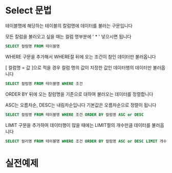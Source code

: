 # Select 문법

테이블명에 해당하는 테이블의 칼럼명에 데이터를 불러는 구문입니다

모든 칼럼을 불러오고 싶을 때는 컬럼 명부분에 ' * ' 넣으시면 됩니다

``` sql
SELECT 컬럼명 FROM 테이블명
```

WHERE 구문을 추가해서 WHERE절 뒤에 오는 조건이 참인 데이터만 불러옵니다

[ 컬럼명 = 값 ]으로 적을 경우 컬럼 명의 값이 지정한 값인 데이터행의 데이터만 불러옵니다

``` sql
SELECT 컬럼명 FROM 테이블명 WHERE 조건
```


ORDER BY 뒤에 오는 칼럼명을 기준으로 대하여 불러오는 데이터를 정렬합니다 

ASC는 오름차순, DESC는 내림차순입니다 기본값은 오름차순으로 정렬이 됩니다

``` sql
SELECT 컬럼명 FROM 테이블명 WHERE 조건 ORDER BY 컬럼명 ASC or DESC
```

LIMIT 구문을 추가하여 데이터행이 많을 때에는 LIMIT절의 개수만큼 데이터를 불러옵니다

``` sql
SELECT 컬러명 FROM 테이블명 WHERE 조건 ORDER BY 컬럼명 ASC or DESC LIMIT 개수
```

# 실전예제

```

```